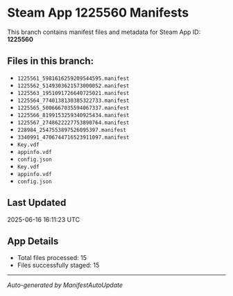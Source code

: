 # Steam App 1225560 Manifests

This branch contains manifest files and metadata for Steam App ID: **1225560**

## Files in this branch:
- `1225561_5981616259209544595.manifest`
- `1225562_5149303621573000052.manifest`
- `1225563_1951091726640725021.manifest`
- `1225564_7740138130385322733.manifest`
- `1225565_5006667035594067337.manifest`
- `1225566_8199153259340925434.manifest`
- `1225567_2748622227753890764.manifest`
- `228984_2547553897526095397.manifest`
- `3340991_4706744716523911097.manifest`
- `Key.vdf`
- `appinfo.vdf`
- `config.json`
- `Key.vdf`
- `appinfo.vdf`
- `config.json`

## Last Updated
2025-06-16 16:11:23 UTC

## App Details
- Total files processed: 15
- Files successfully staged: 15

---
*Auto-generated by ManifestAutoUpdate*
